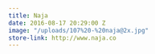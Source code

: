 ```yaml
---
title: Naja
date: 2016-08-17 20:29:00 Z
image: "/uploads/107%20-%20naja@2x.jpg"
store-link: http://www.naja.co
---
```


